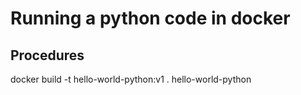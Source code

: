 # Running a python code in docker
## Procedures
docker build -t hello-world-python:v1 .
hello-world-python
